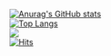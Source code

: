 [![Anurag's GitHub stats](https://github-readme-stats.vercel.app/api?username=hamin0207)](https://github.com/anuraghazra/github-readme-stats)  
[![Top Langs](https://github-readme-stats.vercel.app/api/top-langs/?username=Hamin0207)](https://github.com/anuraghazra/github-readme-stats)  
<a href="https://www.instagram.com/sk.w_1119/" target="_blank"><img src="https://img.shields.io/badge/instagram-F7819F?style=flat-square&logo=instagram&logoColor=FFFFFF"/></a>  
[![Hits](https://hits.seeyoufarm.com/api/count/incr/badge.svg?url=https%3A%2F%2Fgithub.com%2Fhamin0207&count_bg=%2379C83D&title_bg=%23555555&icon=github.svg&icon_color=%23E7E7E7&title=%EB%B0%A9%EB%AC%B8%EC%9E%90+%EC%88%98&edge_flat=false)](https://hits.seeyoufarm.com)  
